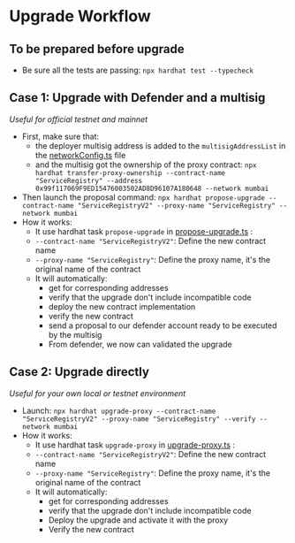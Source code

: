 # Upgrade Workflow 

## To be prepared before upgrade

- Be sure all the tests are passing: `npx hardhat test --typecheck`

## Case 1: Upgrade with Defender and a multisig

*Useful for official testnet and mainnet*

- First, make sure that: 
    - the deployer multisig address is added to the `multisigAddressList` in the [networkConfig.ts](./../networkConfig.ts) file
    - and the multisig got the ownership of the proxy contract: `npx hardhat transfer-proxy-ownership --contract-name "ServiceRegistry" --address 0x99f117069F9ED15476003502AD8D96107A180648 --network mumbai`
- Then launch the proposal command: `npx hardhat propose-upgrade --contract-name "ServiceRegistryV2" --proxy-name "ServiceRegistry" --network mumbai`
- How it works: 
    - It use hardhat task `propose-upgrade` in [propose-upgrade.ts](./../scripts/tasks/deploy/prepare-upgrade.ts) :
    - `--contract-name "ServiceRegistryV2"`: Define the new contract name
    - `--proxy-name "ServiceRegistry"`: Define the proxy name, it's the original name of the contract
    - It will automatically:
        - get for corresponding addresses
        - verify that the upgrade don't include incompatible code
        - deploy the new contract implementation
        - verify the new contract
        - send a proposal to our defender account ready to be executed by the multisig
        - From defender, we now can validated the upgrade 
    

## Case 2: Upgrade directly

*Useful for your own local or testnet environment*

- Launch: `npx hardhat upgrade-proxy --contract-name "ServiceRegistryV2" --proxy-name "ServiceRegistry" --verify --network mumbai`
- How it works: 
    - It use hardhat task `upgrade-proxy` in [upgrade-proxy.ts](./../scripts/tasks/deploy/upgrade-proxy.ts) :
    - `--contract-name "ServiceRegistryV2"`: Define the new contract name
    - `--proxy-name "ServiceRegistry"`: Define the proxy name, it's the original name of the contract
    - It will automatically:
        - get for corresponding addresses
        - verify that the upgrade don't include incompatible code
        - Deploy the upgrade and activate it with the proxy 
        - Verify the new contract
    